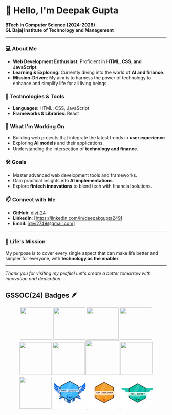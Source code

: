# 👋 Hello, I'm Deepak Gupta

**BTech in Computer Science (2024-2028)**  
**GL Bajaj Institute of Technology and Management**

---

### 💻 About Me
- **Web Development Enthusiast**: Proficient in **HTML, CSS, and JavaScript**.
- **Learning & Exploring**: Currently diving into the world of **AI and finance**.
- **Mission-Driven**: My aim is to harness the power of technology to enhance and simplify life for all living beings.

### 🔧 Technologies & Tools
- **Languages**: HTML, CSS, JavaScript
- **Frameworks & Libraries**: React

### 🌱 What I'm Working On
- Building web projects that integrate the latest trends in **user experience**.
- Exploring **AI models** and their applications.
- Understanding the intersection of **technology and finance**.

### 🛠️ Goals
- Master advanced web development tools and frameworks.
- Gain practical insights into **AI implementations**.
- Explore **fintech innovations** to blend tech with financial solutions.

### 📫 Connect with Me
- **GitHub**: [divi-24](https://github.com/divi-24)
- **LinkedIn**: [https://linkedin.com/in/deepakgupta249]
- **Email**: [divi2749@gmail.com]

---

### 🧭 Life's Mission
My purpose is to cover every single aspect that can make life better and simpler for everyone, with **technology as the enabler**.

---

*Thank you for visiting my profile! Let's create a better tomorrow with innovation and dedication.*
## GSSOC(24) Badges 🪶
<div style='display:flex; align-items:center; gap: 10px;' align='center'><a href="https://gssoc.girlscript.tech/leaderboard">
<img src="https://raw.githubusercontent.com/GSSoC24/Postman-Challenge/main/docs/assets/Postman%20White.png" width="100px" height="100px" />
  <img src="https://raw.githubusercontent.com/GSSoC24/Postman-Challenge/main/docs/assets/1.png" width="100px" height="100px" />
  <img src="https://raw.githubusercontent.com/GSSoC24/Postman-Challenge/main/docs/assets/2.png" width="100px" height="100px" />
  <img src="https://raw.githubusercontent.com/GSSoC24/Postman-Challenge/main/docs/assets/3.png" width="100px" height="100px" />
  <img src="https://raw.githubusercontent.com/GSSoC24/Postman-Challenge/main/docs/assets/4.png" width="100px" height="100px" />
  <img src="https://raw.githubusercontent.com/GSSoC24/Postman-Challenge/main/docs/assets/5.png" width="100px" height="100px" />
  <img src="https://raw.githubusercontent.com/GSSoC24/Postman-Challenge/main/docs/assets/6.png" width="105px" height="105px" />
  <img src="https://raw.githubusercontent.com/GSSoC24/Postman-Challenge/main/docs/assets/7.png" width="100px" height="100px" />
  <img src="https://raw.githubusercontent.com/GSSoC24/Postman-Challenge/main/docs/assets/8.png" width="100px" height="100px" />
  <img src="https://raw.githubusercontent.com/GSSoC24/Contributor/refs/heads/main/assets/Code%20Luminary.png" width="105px" height="105px" />
  <img src="https://raw.githubusercontent.com/GSSoC24/Contributor/refs/heads/main/assets/Git%20Explorer.png" width="100px" height="100px" />
  <img src="https://raw.githubusercontent.com/GSSoC24/Contributor/refs/heads/main/assets/Pull%20Expert.png" width="100px" height="100px" /></a>
</div>
<!--
**divi-24/divi-24** is a ✨ _special_ ✨ repository because its `README.md` (this file) appears on your GitHub profile.

